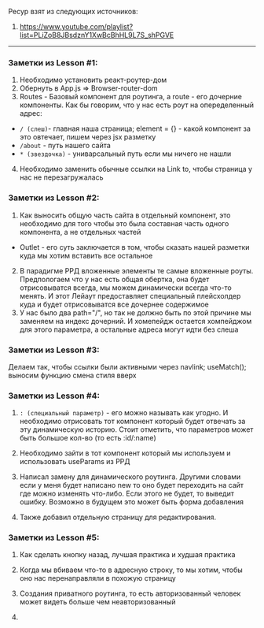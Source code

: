 Ресур взят из следующих источников: 
1. https://www.youtube.com/playlist?list=PLiZoB8JBsdznY1XwBcBhHL9L7S_shPGVE
---

### Заметки из Lesson #1: 
1. Необходимо установить реакт-роутер-дом
2. Обернуть в App.js => Browser-router-dom
3. Routes - Базовый компонент для роутинга, а route - его дочерние компоненты. Как бы говорим, что у нас есть роут на опеределенный адрес:
- `/ (слеш)`- главная наша страница; element = {} - какой компонент за это овтечает, пишем через jsx разметку
- `/about` - путь нашего сайта
- `* (звездочка)` - униварсальный путь если мы ничего не нашли
4. Необходимо заменить обычные ссылки на Link to, чтобы страница у нас не перезагружалась


### Заметки из Lesson #2: 
1. Как выносить общую часть сайта в отдельный компонент, это необходимо для того чтобы это была составная часть одного компонента, а не отдельных частей
- Outlet - его суть заключается в том, чтобы сказать нашей разметки куда мы хотим вставить все остальное
2. В парадигме РРД вложенные элементы те самые вложенные роуты. Предпологаем что у нас есть общая обертка, она будет отрисовыватся всегда, мы можем динамически всегда что-то менять. И этот Лейаут предоставляет специальный плейсхолдер куда и будет отрисовыватся все дочернее содержимое
3. У нас было два path="/", но так не должно быть по этой причине мы заменяем на индекс дочерний. И хомепейдж остается хомпейджом для этого параметра, а остальные адреса могут идти без слеша


### Заметки из Lesson #3: 
Делаем так, чтобы ссылки были активными через navlink; useMatch(); выносим функцию смена стиля вверх 


### Заметки из Lesson #4: 
1. `: (специальный параметр)` - его можно называть как угодно. И необходимо отрисовать тот компонент который будет отвечать за эту динамическую историю. Стоит отметить, что параметров может быть большое кол-во (то есть :id/:name)

2. Необходимо зайти в тот компонент который мы используем и использовать useParams из РРД

3. Написал замену для динамического роутинга. Другими словами если у меня будет написано new то оно будет переходить на сайт где можно изменять что-либо. Если этого не будет, то выведит ошибку. Возможно в будущем это может быть форма добавления

4. Также добавил отдельную страницу для редактирования. 

### Заметки из Lesson #5:

1. Как сделать кнопку назад, лучшая практика и худшая практика
2. Когда мы вбиваем что-то в адресную строку, то мы хотим, чтобы оно нас перенаправляли в похожую страницу 
3. Создания приватного роутинга, то есть авторизованный человек может видеть больше чем неавторизованный

4.